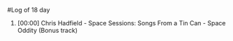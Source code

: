 #Log of 18 day

1. [00:00] Chris Hadfield - Space Sessions: Songs From a Tin Can - Space Oddity (Bonus track)
